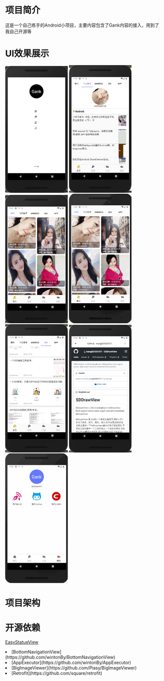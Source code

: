 # 项目简介
这是一个自己练手的Android小项目，主要内容包含了Gank内容的接入，用到了我自己开源等
# UI效果展示
<div align="left">
  <img src="screen/start.png" width="200"/>
  <img src="screen/today.png" width="200"/>
  <img src="screen/gift.png" width="200" />
  <img src="screen/image.gif" width="200"/>
</div>
<div align="left">
  <img src="screen/iOS.png" width="200" />
  <img src="screen/web.png" width="200" />
  <img src="screen/me.gif" width="200" />
</div>  


# 项目架构

# 开源依赖
[EasyStatueView](https://github.com/wintonBy/EasyStatueView)
<li>
[BottomNavigationView](https://github.com/wintonBy/BottomNavigationView)
</li>
<li>
[AppExecutor](https://github.com/wintonBy/AppExecutor)
</li>
<li>
[BigImageViewer](https://github.com/Piasy/BigImageViewer)
</li>

<li>[Retrofit](https://github.com/square/retrofit)</li>




